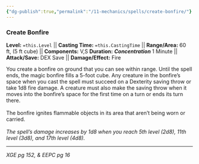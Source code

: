 ```yaml
---
{"dg-publish":true,"permalink":"/11-mechanics/spells/create-bonfire/"}
---
```


### Create Bonfire

**Level:** `=this.Level` ||  **Casting Time:** `=this.CastingTime` || **Range/Area:** 60 ft, (5 ft cube) || **Components:** V,S
**Duration:** **_Concentration_** 1 Minute || **Attack/Save:** DEX Save || **Damage/Effect:** Fire

You create a bonfire on ground that you can see within range. Until the spell ends, the magic bonfire fills a 5-foot cube. Any creature in the bonfire’s space when you cast the spell must succeed on a Dexterity saving throw or take 1d8 fire damage. A creature must also make the saving throw when it moves into the bonfire’s space for the first time on a turn or ends its turn there.<br><br>The bonfire ignites flammable objects in its area that aren’t being worn or carried.<br><br>_The spell’s damage increases by 1d8 when you reach 5th level (2d8), 11th level (3d8), and 17th level (4d8)._

---
_XGE pg 152, & EEPC pg 16_